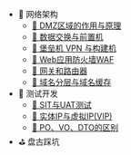 - 🍑 网络架构
  - [🍇 DMZ区域的作用与原理](/workstudy/workstudy_Internet/workstudy_DMZ.md)
  - [🍈 数据交换与前置机](/workstudy/workstudy_Internet/workstudy_前置机.md)
  - [🍊 堡垒机 VPN 与构建机](/workstudy/workstudy_Internet/workstudy_堡垒机.md)
  - [🍍 Web应用防火墙WAF](/workstudy/workstudy_Internet/workstudy_WAF.md)
  - [🍎 网关和路由器](/workstudy/workstudy_Internet/workstudy_网关和路由器.md)
  - [🍏 域名分层与域名缓存](/workstudy/workstudy_Internet/workstudy_域名分层与缓存.md)
- 🌰 测试开发
  - [🍋 SIT与UAT测试](/workstudy/workstudy_dev/workstudy_environment.md)
  - [🥭 实体IP与虚拟IP(VIP)](/workstudy/workstudy_dev/workstudy_ip.md)
  - [🍑 PO、VO、DTO的区别](/workstudy/workstudy_dev/workstudy_domain.md)
- ⛳ 盘古踩坑